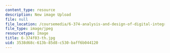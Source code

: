 ```yaml
---
content_type: resource
description: New image Upload
file: null
file_location: /coursemedia/6-374-analysis-and-design-of-digital-integrated-circuits-fall-2003/3538d68c613b85d8c530baff6b044120_6-374f03-th.jpg
file_type: image/jpeg
resourcetype: Image
title: 6-374f03-th.jpg
uid: 3538d68c-613b-85d8-c530-baff6b044120
---
```

